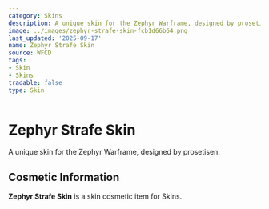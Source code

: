 ```yaml
---
category: Skins
description: A unique skin for the Zephyr Warframe, designed by prosetisen.
image: ../images/zephyr-strafe-skin-fcb1d66b64.png
last_updated: '2025-09-17'
name: Zephyr Strafe Skin
source: WFCD
tags:
- Skin
- Skins
tradable: false
type: Skin
---
```


# Zephyr Strafe Skin

A unique skin for the Zephyr Warframe, designed by prosetisen.

## Cosmetic Information

**Zephyr Strafe Skin** is a skin cosmetic item for Skins.

